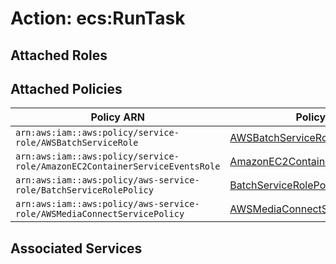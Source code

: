 # Action: ecs:RunTask

## Attached Roles

## Attached Policies

| Policy ARN | Policy Name |
|------------|-------------|
| `arn:aws:iam::aws:policy/service-role/AWSBatchServiceRole` | [AWSBatchServiceRole](../policies.md#awsbatchservicerole) |
| `arn:aws:iam::aws:policy/service-role/AmazonEC2ContainerServiceEventsRole` | [AmazonEC2ContainerServiceEventsRole](../policies.md#amazonec2containerserviceeventsrole) |
| `arn:aws:iam::aws:policy/aws-service-role/BatchServiceRolePolicy` | [BatchServiceRolePolicy](../policies.md#batchservicerolepolicy) |
| `arn:aws:iam::aws:policy/aws-service-role/AWSMediaConnectServicePolicy` | [AWSMediaConnectServicePolicy](../policies.md#awsmediaconnectservicepolicy) |

## Associated Services

